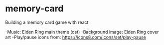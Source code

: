 # memory-card

Building a memory card game with react

-Music: Elden Ring main theme (ost)
-Background image: Elden Ring cover art
-Play/pause icons from: https://icons8.com/icons/set/play-pause
